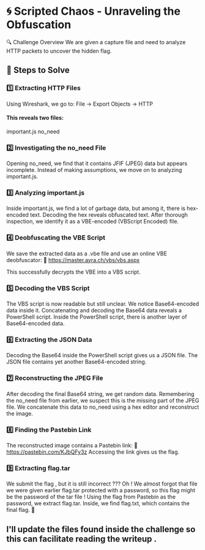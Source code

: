 # 🌀 Scripted Chaos - Unraveling the Obfuscation
🔍 Challenge Overview
We are given a capture file and need to analyze HTTP packets to uncover the hidden flag.

## 📌 Steps to Solve

### 1️⃣ Extracting HTTP Files
Using Wireshark, we go to:
File → Export Objects → HTTP

#### This reveals two files:
important.js
no_need
### 2️⃣ Investigating the no_need File
Opening no_need, we find that it contains JFIF (JPEG) data but appears incomplete. Instead of making assumptions, we move on to analyzing important.js.

### 3️⃣ Analyzing important.js
Inside important.js, we find a lot of garbage data, but among it, there is hex-encoded text.
Decoding the hex reveals obfuscated text.
After thorough inspection, we identify it as a VBE-encoded (VBScript Encoded) file.

### 4️⃣ Deobfuscating the VBE Script
We save the extracted data as a .vbe file and use an online VBE deobfuscator: 🔗 https://master.ayra.ch/vbs/vbs.aspx

This successfully decrypts the VBE into a VBS script.

### 5️⃣ Decoding the VBS Script
The VBS script is now readable but still unclear. We notice Base64-encoded data inside it.
Concatenating and decoding the Base64 data reveals a PowerShell script.
Inside the PowerShell script, there is another layer of Base64-encoded data.

### 6️⃣ Extracting the JSON Data
Decoding the Base64 inside the PowerShell script gives us a JSON file.
The JSON file contains yet another Base64-encoded string.

### 7️⃣ Reconstructing the JPEG File
After decoding the final Base64 string, we get random data.
Remembering the no_need file from earlier, we suspect this is the missing part of the JPEG file.
We concatenate this data to no_need using a hex editor and reconstruct the image.

### 8️⃣ Finding the Pastebin Link
The reconstructed image contains a Pastebin link: 🔗 https://pastebin.com/KJbQFy3z
Accessing the link gives us the flag.

### 9️⃣ Extracting flag.tar
We submit the flag , but it is still incorrect ??? 
Oh ! We almost forgot that file we were given earlier flag.tar protected with a password, so this flag might be the password of the tar file !
Using the flag from Pastebin as the password, we extract flag.tar.
Inside, we find flag.txt, which contains the final flag. 🎉

## I'll update the files found inside the challenge so this can facilitate reading the writeup .
